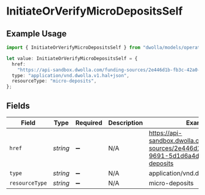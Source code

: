# InitiateOrVerifyMicroDepositsSelf

## Example Usage

```typescript
import { InitiateOrVerifyMicroDepositsSelf } from "dwolla/models/operations";

let value: InitiateOrVerifyMicroDepositsSelf = {
  href:
    "https://api-sandbox.dwolla.com/funding-sources/2e446d1b-fb3c-42a0-9691-5d1d6a4dbbf0/micro-deposits",
  type: "application/vnd.dwolla.v1.hal+json",
  resourceType: "micro-deposits",
};
```

## Fields

| Field                                                                                              | Type                                                                                               | Required                                                                                           | Description                                                                                        | Example                                                                                            |
| -------------------------------------------------------------------------------------------------- | -------------------------------------------------------------------------------------------------- | -------------------------------------------------------------------------------------------------- | -------------------------------------------------------------------------------------------------- | -------------------------------------------------------------------------------------------------- |
| `href`                                                                                             | *string*                                                                                           | :heavy_minus_sign:                                                                                 | N/A                                                                                                | https://api-sandbox.dwolla.com/funding-sources/2e446d1b-fb3c-42a0-9691-5d1d6a4dbbf0/micro-deposits |
| `type`                                                                                             | *string*                                                                                           | :heavy_minus_sign:                                                                                 | N/A                                                                                                | application/vnd.dwolla.v1.hal+json                                                                 |
| `resourceType`                                                                                     | *string*                                                                                           | :heavy_minus_sign:                                                                                 | N/A                                                                                                | micro-deposits                                                                                     |